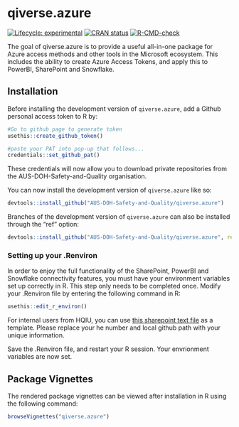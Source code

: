 
<!-- README.md is generated from README.Rmd. Please edit that file -->

# qiverse.azure

<!-- badges: start -->

[![Lifecycle:
experimental](https://img.shields.io/badge/lifecycle-experimental-orange.svg)](https://lifecycle.r-lib.org/articles/stages.html#experimental)
[![CRAN
status](https://www.r-pkg.org/badges/version/qiverse.azure)](https://CRAN.R-project.org/package=qiverse.azure)
[![R-CMD-check](https://github.com/AUS-DOH-Safety-and-Quality/qiverse.azure/actions/workflows/R-CMD-check.yaml/badge.svg)](https://github.com/AUS-DOH-Safety-and-Quality/qiverse.azure/actions/workflows/R-CMD-check.yaml)

<!-- badges: end -->

The goal of qiverse.azure is to provide a useful all-in-one package for
Azure access methods and other tools in the Microsoft ecosystem. This
includes the ability to create Azure Access Tokens, and apply this to
PowerBI, SharePoint and Snowflake.

## Installation

Before installing the development version of `qiverse.azure`, add a
Github personal access token to R by:

``` r
#Go to github page to generate token
usethis::create_github_token()

#paste your PAT into pop-up that follows...
credentials::set_github_pat()
```

These credentials will now allow you to download private repositories
from the AUS-DOH-Safety-and-Quality organisation.

You can now install the development version of `qiverse.azure` like so:

``` r
devtools::install_github("AUS-DOH-Safety-and-Quality/qiverse.azure")
```

Branches of the development version of `qiverse.azure` can also be
installed through the “ref” option:

``` r
devtools::install_github("AUS-DOH-Safety-and-Quality/qiverse.azure", ref = "branch-a")
```

### Setting up your .Renviron

In order to enjoy the full functionality of the SharePoint, PowerBI and
Snowflake connectivity features, you must have your environment
variables set up correctly in R. This step only needs to be completed
once. Modify your .Renviron file by entering the following command in R:

``` r
usethis::edit_r_environ()
```

For internal users from HQIU, you can use [this sharepoint text
file](https://wahealthdept.sharepoint.com/:t:/r/sites/SafetyandQualityIndicatorSetSQuIS/internal/SQuIS%20O365%20Confidential%20Documents/R/connectivity/example_renviron.txt)
as a template. Please replace your he number and local github path with
your unique information.

Save the .Renviron file, and restart your R session. Your envrionment
variables are now set.

## Package Vignettes

The rendered package vignettes can be viewed after installation in R
using the following command:

``` r
browseVignettes("qiverse.azure")
```
